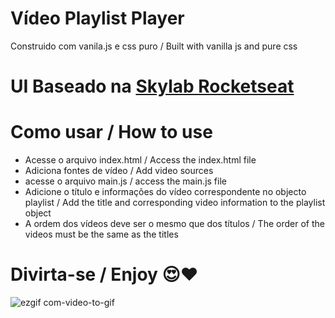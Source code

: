 # Vídeo Playlist Player
Construido com vanila.js e css puro / Built with vanilla js and pure css
# UI Baseado na [Skylab Rocketseat](https://app.rocketseat.com.br/dashboard/)
# Como usar / How to use
* Acesse o arquivo index.html / Access the index.html file 
* Adiciona fontes de vídeo / Add video sources
* acesse o arquivo main.js / access the main.js file
* Adicione o título e informações do vídeo correspondente no objecto playlist / 
Add the title and corresponding video information to the playlist object
* A ordem dos vídeos deve ser  o mesmo que dos títulos / The order of the videos must be the same as the titles

# Divirta-se / Enjoy 😍❤
![ezgif com-video-to-gif](https://user-images.githubusercontent.com/48324076/88727298-4896e600-d127-11ea-9953-57afdb9caba7.gif)

